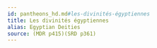 ```yaml
---
id: pantheons_hd.md#les-divinités-égyptiennes
title: Les divinités égyptiennes
alias: Egyptian Deities
source: (MDR p415)(SRD p361)
---
```


